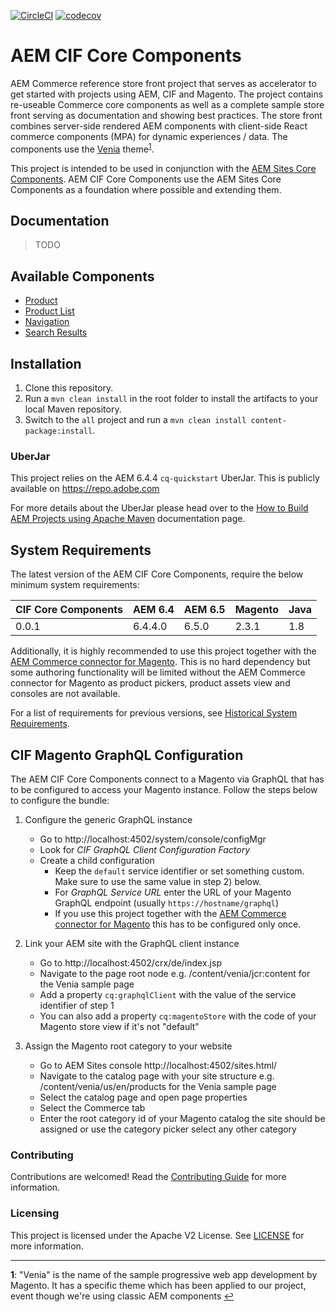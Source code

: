 [![CircleCI](https://circleci.com/gh/adobe/aem-core-cif-components.svg?style=svg)](https://circleci.com/gh/adobe/aem-core-cif-components)
[![codecov](https://codecov.io/gh/adobe/aem-core-cif-components/branch/master/graph/badge.svg)](https://codecov.io/gh/adobe/aem-core-cif-components)

# AEM CIF Core Components
AEM Commerce reference store front project that serves as accelerator to get started with projects using AEM, CIF and Magento. The project contains re-useable Commerce core components as well as a complete sample store front serving as documentation and showing best practices. The store front combines server-side rendered AEM components with client-side React commerce components (MPA) for dynamic experiences / data. The components use the [Venia](https://github.com/magento-research/pwa-studio/tree/develop/packages/venia-concept) theme<sup id="a1">[1](#f1)</sup>. 

This project is intended to be used in conjunction with the [AEM Sites Core Components](https://github.com/adobe/aem-core-wcm-components). AEM CIF Core Components use the AEM Sites Core Components as a foundation where possible and extending them.

## Documentation
> TODO

## Available Components
* [Product](ui.apps/src/main/content/jcr_root/apps/venia/components/commerce/product/v1/product)
* [Product List](ui.apps/src/main/content/jcr_root/apps/venia/components/commerce/productlist/v1/productlist)
* [Navigation](ui.apps/src/main/content/jcr_root/apps/venia/components/structure/navigation/v1/navigation)
* [Search Results](ui.apps/src/main/content/jcr_root/apps/venia/components/commerce/searchresults/v1/searchresults)

## Installation
1. Clone this repository.
2. Run a `mvn clean install` in the root folder to install the artifacts to your local Maven repository.
3. Switch to the `all` project and run a `mvn clean install content-package:install`.

### UberJar
This project relies on the AEM 6.4.4 `cq-quickstart` UberJar. This is publicly available on https://repo.adobe.com

For more details about the UberJar please head over to the
[How to Build AEM Projects using Apache Maven](https://helpx.adobe.com/experience-manager/6-4/sites/developing/using/ht-projects-maven.html) documentation page.

## System Requirements
The latest version of the AEM CIF Core Components, require the below minimum system requirements:

| CIF Core Components | AEM 6.4 | AEM 6.5 | Magento | Java |
|---------------------|---------|---------|---------|------|
| 0.0.1               | 6.4.4.0 | 6.5.0   | 2.3.1   | 1.8  |

Additionally, it is highly recommended to use this project together with the [AEM Commerce connector for Magento](https://github.com/adobe/commerce-cif-connector). This is no hard dependency but some authoring functionality will be limited without the AEM Commerce connector for Magento as product pickers, product assets view and consoles are not available.

For a list of requirements for previous versions, see [Historical System Requirements](VERSIONS.md).

## CIF Magento GraphQL Configuration

The AEM CIF Core Components connect to a Magento via GraphQL that has to be configured to access your Magento instance. Follow the steps below to configure the bundle: 

1) Configure the generic GraphQL instance
    * Go to http://localhost:4502/system/console/configMgr
    * Look for _CIF GraphQL Client Configuration Factory_
    * Create a child configuration
        * Keep the `default` service identifier or set something custom. Make sure to use the same value in step 2) below.
        * For _GraphQL Service URL_ enter the URL of your Magento GraphQL endpoint (usually `https://hostname/graphql`)
        * If you use this project together with the [AEM Commerce connector for Magento](https://github.com/adobe/commerce-cif-connector) this has to be configured only once.

2) Link your AEM site with the GraphQL client instance
    * Go to http://localhost:4502/crx/de/index.jsp
    * Navigate to the page root node e.g. /content/venia/jcr:content for the Venia sample page
    * Add a property `cq:graphqlClient` with the value of the service identifier of step 1
    * You can also add a property `cq:magentoStore` with the code of your Magento store view if it's not "default"
    
3) Assign the Magento root category to your website
    * Go to AEM Sites console http://localhost:4502/sites.html/
    * Navigate to the catalog page with your site structure e.g. /content/venia/us/en/products for the Venia sample page
    * Select the catalog page and open page properties
    * Select the Commerce tab
    * Enter the root category id of your Magento catalog the site should be assigned or use the category picker select any other category

### Contributing
 
Contributions are welcomed! Read the [Contributing Guide](.github/CONTRIBUTING.md) for more information.
 
### Licensing
 
This project is licensed under the Apache V2 License. See [LICENSE](LICENSE) for more information.


---
<b id="f1">1</b>: "Venia" is the name of the sample progressive web app development by Magento. It has a specific theme which has been applied to our project, event though we're using classic AEM components [&#8617;](#a1)
